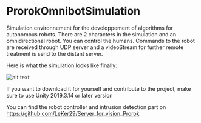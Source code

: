 # ProrokOmnibotSimulation

Simulation environnement for the developpement of algorithms for autonomous robots. 
There are 2 characters in the simulation and an omnidirectional robot. You can control the humans. 
Commands to the robot are received through UDP server and a videoStream for further remote treatment is send to the distant server.

Here is what the simulation looks like finally:

![alt text](https://github.com/ThibaultPro/ProrokOmnibotSimulation/blob/master/OmnibotSimulation.gif?raw=true)

If you want to download it for yourself and contribute to the project, make sure to use Unity 2019.3.14 or later version


You can find the robot controller and intrusion detection part on https://github.com/LeKer29/Server_for_vision_Prorok
